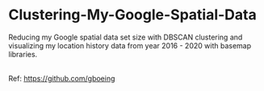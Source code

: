 # Clustering-My-Google-Spatial-Data<br>

Reducing my Google spatial data set size with DBSCAN clustering and visualizing my location history data from year 2016 - 2020 with basemap libraries.<br><br>

Ref: https://github.com/gboeing
<br>



